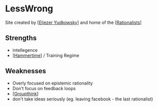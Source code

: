 # LessWrong

Site created by [[Eliezer Yudkowsky]] and home of the [[Rationalists]]


## Strengths
- intellegence
- [[Hammertime]] / Training Regime


## Weaknesses
- Overly focused on epistemic rationality
- Don't focus on feedback loops
- [[Groupthink]]
- don't take ideas seriously (eg. leaving facebook - the last rationalist)

[//begin]: # "Autogenerated link references for markdown compatibility"
[Eliezer Yudkowsky]: eliezer-yudkowsky "Eliezer Yudkowsky"
[Rationalists]: rationalists "Rationalists"
[Hammertime]: hammertime "Hammertime"
[Groupthink]: groupthink "Groupthink"
[//end]: # "Autogenerated link references"